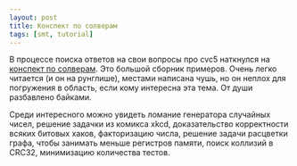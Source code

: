 ```yaml
---
layout: post
title: Конспект по солверам
tags: [smt, tutorial]
---
```

В процессе поиска ответов на свои вопросы про cvc5 наткнулся на [конспект по солверам](https://sat-smt.codes/SAT_SMT_by_example.pdf). Это большой сборник примеров. Очень легко читается (и он на рунглише), местами написана чушь, но он неплох для погружения в область, если кому интересна эта тема. От души разбавлено байками.

Среди интересного можно увидеть ломание генератора случайных чисел, решение задачки из комикса xkcd, доказательство корректности всяких битовых хаков, факторизацию числа, решение задачи расцветки графа, чтобы занимать меньше регистров памяти, поиск коллизий в CRC32, минимизацию количества тестов.

